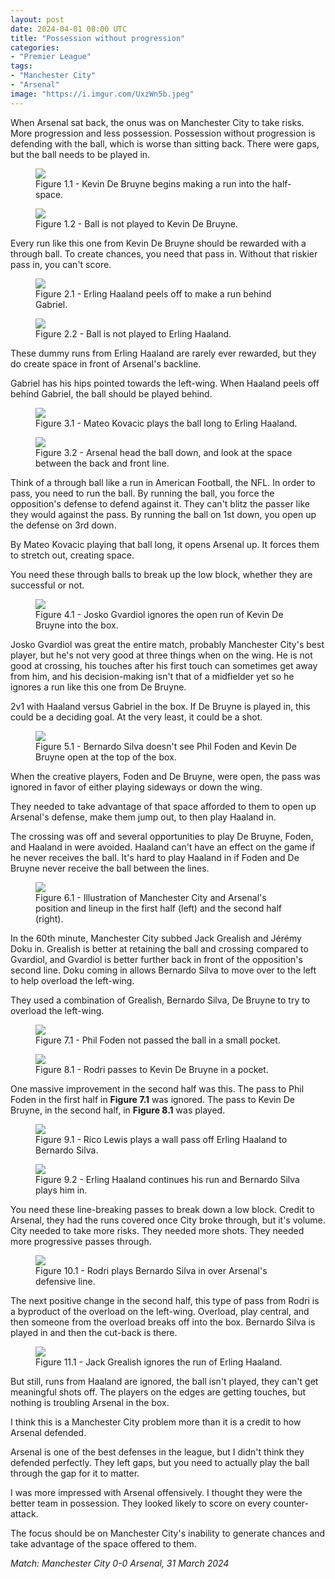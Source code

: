 ```yaml
---
layout: post
date: 2024-04-01 08:00 UTC
title: "Possession without progression"
categories:
- "Premier League"
tags:
- "Manchester City"
- "Arsenal"
image: "https://i.imgur.com/UxzWn5b.jpeg"
---
```


When Arsenal sat back, the onus was on Manchester City to take risks. More progression and less possession. Possession without progression is defending with the ball, which is worse than sitting back. There were gaps, but the ball needs to be played in.

<!---more--->

<figure>
    <img src="https://i.imgur.com/7mdru9Q.jpeg">
    <figcaption>Figure 1.1 - Kevin De Bruyne begins making a run into the half-space.</figcaption>
</figure> 

<figure>
    <img src="https://i.imgur.com/ZFoQkZH.jpeg">
    <figcaption>Figure 1.2 - Ball is not played to Kevin De Bruyne.</figcaption>
</figure> 

Every run like this one from Kevin De Bruyne should be rewarded with a through ball. To create chances, you need that pass in. Without that riskier pass in, you can't score. 

<figure>
    <img src="https://i.imgur.com/Hf1NAJI.jpeg">
    <figcaption>Figure 2.1 - Erling Haaland peels off to make a run behind Gabriel.</figcaption>
</figure> 

<figure>
    <img src="https://i.imgur.com/Vq5x5Q7.jpeg">
    <figcaption>Figure 2.2 - Ball is not played to Erling Haaland.</figcaption>
</figure> 

These dummy runs from Erling Haaland are rarely ever rewarded, but they do create space in front of Arsenal's backline. 

Gabriel has his hips pointed towards the left-wing. When Haaland peels off behind Gabriel, the ball should be played behind.

<figure>
    <img src="https://i.imgur.com/vcCF2Tk.jpg">
    <figcaption>Figure 3.1 - Mateo Kovacic plays the ball long to Erling Haaland.</figcaption>
</figure> 

<figure>
    <img src="https://i.imgur.com/xMFiiOe.jpeg">
    <figcaption>Figure 3.2 - Arsenal head the ball down, and look at the space between the back and front line.</figcaption>
</figure> 

Think of a through ball like a run in American Football, the NFL. In order to pass, you need to run the ball. By running the ball, you force the opposition's defense to defend against it. They can't blitz the passer like they would against the pass. By running the ball on 1st down, you open up the defense on 3rd down. 

By Mateo Kovacic playing that ball long, it opens Arsenal up. It forces them to stretch out, creating space. 

You need these through balls to break up the low block, whether they are successful or not. 

<figure>
    <img src="https://i.imgur.com/Ui0hjiQ.jpeg">
    <figcaption>Figure 4.1 - Josko Gvardiol ignores the open run of Kevin De Bruyne into the box.</figcaption>
</figure> 

Josko Gvardiol was great the entire match, probably Manchester City's best player, but he's not very good at three things when on the wing. He is not good at crossing, his touches after his first touch can sometimes get away from him, and his decision-making isn't that of a midfielder yet so he ignores a run like this one from De Bruyne.

2v1 with Haaland versus Gabriel in the box. If De Bruyne is played in, this could be a deciding goal. At the very least, it could be a shot. 

<figure>
    <img src="https://i.imgur.com/RPltGav.jpeg">
    <figcaption>Figure 5.1 - Bernardo Silva doesn't see Phil Foden and Kevin De Bruyne open at the top of the box.</figcaption>
</figure> 

When the creative players, Foden and De Bruyne, were open, the pass was ignored in favor of either playing sideways or down the wing. 

They needed to take advantage of that space afforded to them to open up Arsenal's defense, make them jump out, to then play Haaland in. 

The crossing was off and several opportunities to play De Bruyne, Foden, and Haaland in were avoided. Haaland can't have an effect on the game if he never receives the ball. It's hard to play Haaland in if Foden and De Bruyne never receive the ball between the lines.

<figure>
    <img src="https://i.imgur.com/7huRria.jpeg">
    <figcaption>Figure 6.1 - Illustration of Manchester City and Arsenal's position and lineup in the first half (left) and the second half (right).</figcaption>
</figure> 

In the 60th minute, Manchester City subbed Jack Grealish and Jérémy Doku in. Grealish is better at retaining the ball and crossing compared to Gvardiol, and Gvardiol is better further back in front of the opposition's second line. Doku coming in allows Bernardo Silva to move over to the left to help overload the left-wing.  

They used a combination of Grealish, Bernardo Silva, De Bruyne to try to overload the left-wing. 

<figure>
    <img src="https://i.imgur.com/5FRHc5d.jpeg">
    <figcaption>Figure 7.1 - Phil Foden not passed the ball in a small pocket.</figcaption>
</figure> 

<figure>
    <img src="https://i.imgur.com/i6AVfuL.jpeg">
    <figcaption>Figure 8.1 - Rodri passes to Kevin De Bruyne in a pocket.</figcaption>
</figure> 

One massive improvement in the second half was this. The pass to Phil Foden in the first half in **Figure 7.1** was ignored. The pass to Kevin De Bruyne, in the second half, in **Figure 8.1** was played. 

<figure>
    <img src="https://i.imgur.com/GNHb6qB.jpeg">
    <figcaption>Figure 9.1 - Rico Lewis plays a wall pass off Erling Haaland to Bernardo Silva.</figcaption>
</figure> 

<figure>
    <img src="https://i.imgur.com/Uf9Gzu4.jpeg">
    <figcaption>Figure 9.2 - Erling Haaland continues his run and Bernardo Silva plays him in.</figcaption>
</figure> 

You need these line-breaking passes to break down a low block. Credit to Arsenal, they had the runs covered once City broke through, but it's volume. City needed to take more risks. They needed more shots. They needed more progressive passes through. 

<figure>
    <img src="https://i.imgur.com/E0XI9am.jpeg">
    <figcaption>Figure 10.1 - Rodri plays Bernardo Silva in over Arsenal's defensive line.</figcaption>
</figure> 

The next positive change in the second half, this type of pass from Rodri is a byproduct of the overload on the left-wing. Overload, play central, and then someone from the overload breaks off into the box. Bernardo Silva is played in and then the cut-back is there. 

<figure>
    <img src="https://i.imgur.com/UxzWn5b.jpeg">
    <figcaption>Figure 11.1 - Jack Grealish ignores the run of Erling Haaland.</figcaption>
</figure> 

But still, runs from Haaland are ignored, the ball isn't played, they can't get meaningful shots off. The players on the edges are getting touches, but nothing is troubling Arsenal in the box. 

I think this is a Manchester City problem more than it is a credit to how Arsenal defended. 

Arsenal is one of the best defenses in the league, but I didn't think they defended perfectly. They left gaps, but you need to actually play the ball through the gap for it to matter. 

I was more impressed with Arsenal offensively. I thought they were the better team in possession. They looked likely to score on every counter-attack. 

The focus should be on Manchester City's inability to generate chances and take advantage of the space offered to them. 

*Match: Manchester City 0-0 Arsenal, 31 March 2024*
